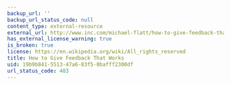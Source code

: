 ```yaml
---
backup_url: ''
backup_url_status_code: null
content_type: external-resource
external_url: http://www.inc.com/michael-flatt/how-to-give-feedback-that-works.html
has_external_license_warning: true
is_broken: true
license: https://en.wikipedia.org/wiki/All_rights_reserved
title: How to Give Feedback That Works
uid: 19b9b841-5513-47a6-83f5-0bafff2300df
url_status_code: 403
---
```

